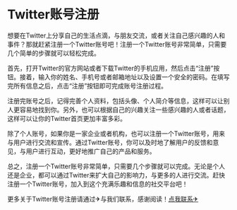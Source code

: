 # Twitter账号注册

想要在Twitter上分享自己的生活点滴，与朋友交流，或者关注自己感兴趣的人和事件？那就赶紧注册一个Twitter账号吧！注册一个Twitter账号非常简单，只需要几个简单的步骤就可以轻松完成。

首先，打开Twitter的官方网站或者下载Twitter的手机应用，然后点击“注册”按钮。接着，输入你的姓名、手机号或者邮箱地址以及设置一个安全的密码。在填写完所有信息之后，点击“注册”按钮即可完成账号注册过程。

注册完账号之后，记得完善个人资料，包括头像、个人简介等信息，这样可以让别人更容易地找到你。另外，也可以根据自己的兴趣关注一些感兴趣的人或者话题，这样可以让你的Twitter首页更加丰富多彩。

除了个人账号，如果你是一家企业或者机构，也可以注册一个Twitter账号，用来与用户进行交流和宣传。通过Twitter账号，你可以及时地了解用户的反馈和意见，与用户进行互动，更好地推广自己的产品和服务。

总之，注册一个Twitter账号非常简单，只需要几个步骤就可以完成。无论是个人还是企业，都可以通过Twitter来扩大自己的影响力，与更多的人进行交流。赶快注册一个Twitter账号，加入到这个充满乐趣和信息的社交平台吧！

更多关于Twitter账号注册请通过✈与我们联系，感谢阅读！[点我联系✈](https://blog.G208.com)